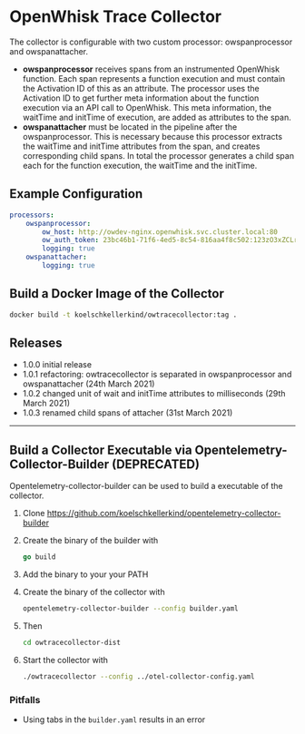 # OpenWhisk Trace Collector

The collector is configurable with two custom processor: owspanprocessor and owspanattacher.

* __owspanprocessor__ receives spans from an instrumented OpenWhisk function. Each span represents a function execution and must contain the Activation ID of this as an attribute. The processor uses the Activation ID to get further meta information about the function execution via an API call to OpenWhisk. This meta information, the waitTime and initTime of execution, are added as attributes to the span.
* __owspanattacher__ must be located in the pipeline after the owspanprocessor. This is necessary because this processor extracts the waitTime and initTime attributes from the span, and creates corresponding child spans. In total the processor generates a child span each for the function execution, the waitTime and the initTime.

## Example Configuration

```yaml
processors:
    owspanprocessor:
        ow_host: http://owdev-nginx.openwhisk.svc.cluster.local:80
        ow_auth_token: 23bc46b1-71f6-4ed5-8c54-816aa4f8c502:123zO3xZCLrMN6v2BKK1dXYFpXlPkccOFqm12CdAsMgRU4VrNZ9lyGVCGuMDGIwP
        logging: true
    owspanattacher:
        logging: true
```

## Build a Docker Image of the Collector

```bash
docker build -t koelschkellerkind/owtracecollector:tag .
```

## Releases

* 1.0.0 initial release
* 1.0.1 refactoring: owtracecollector is separated in owspanprocessor and owspanattacher (24th March 2021)
* 1.0.2 changed unit of wait and initTime attributes to milliseconds (29th March 2021)
* 1.0.3 renamed child spans of attacher (31st March 2021)

---

## Build a Collector Executable via Opentelemetry-Collector-Builder (DEPRECATED)

Opentelemetry-collector-builder can be used to build a executable of the collector.

1. Clone <https://github.com/koelschkellerkind/opentelemetry-collector-builder>
2. Create the binary of the builder with

    ```go
    go build
    ```

3. Add the binary to your your PATH

4. Create the binary of the collector with

    ```bash
    opentelemetry-collector-builder --config builder.yaml
    ```

5. Then

    ```bash
    cd owtracecollector-dist
    ```

6. Start the collector with

    ```bash
    ./owtracecollector --config ../otel-collector-config.yaml  
    ```

### Pitfalls

* Using tabs in the `builder.yaml` results in an error
